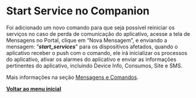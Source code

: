 # Start Service no Companion

Foi adicionado um novo comando para que seja possível reiniciar os serviços no caso de perda de comunicação do aplicativo, acesse a tela de Mensagens no Portal, clique em “Nova Mensagem”, e enviando a mensagem: “_**start\_services**_" para os dispositivos afetados, quando o aplicativo receber o push com o comando, ele irá inicializar os processos do aplicativo, ativar os alarmes do aplicativo e enviar as informações pertinentes do aplicativo, incluindo Device Info, Consumos, Site e SMS.

Mais informações na seção [Mensagens e Comandos](../../portal/mensagens-e-comandos/).

[**Voltar ao menu inicial**](./)
